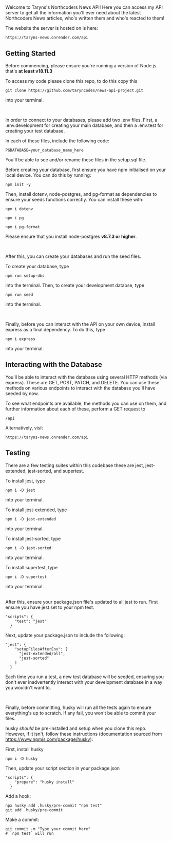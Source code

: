 
#

Welcome to Taryns's Northcoders News API! Here you can access my API server to get all the information you'll ever need about the latest Northcoders News articles, who's written them and who's reacted to them!

The website the server is hosted on is here:

`https://taryns-news.onrender.com/api`

## Getting Started

Before commencing, please ensure you're running a version of Node.js that's **at least v18.11.3**

To access my code please clone this repo, to do this copy this

`git clone https://github.com/tarynCodes/news-api-project.git`

into your terminal.

<br>

In order to connect to your databases, please add two .env files. First, a .env.development for creating your main database, and then a .env.test for creating your test database.

In each of these files, include the following code:

```
PGDATABASE=your_database_name_here
```

You'll be able to see and/or rename these files in the setup.sql file.

Before creating your database, first ensure you have npm initialised on your local device. You can do this by running:

```
npm init -y
```

Then, install dotenv, node-postgres, and pg-format as dependencies to ensure your seeds functions correctly. You can install these with:

```
npm i dotenv
```

```
npm i pg
```

```
npm i pg-format
```

Please ensure that you install node-postgres **v8.7.3 or higher**.

<br>

After this, you can create your databases and run the seed files.

To create your database, type

```
npm run setup-dbs
```

into the terminal. Then, to create your development databse, type

```
npm run seed
```

into the terminal.

<br>

Finally, before you can interact with the API on your own device, install express as a final dependency.
To do this, type

```
npm i express
```

into your terminal.

## Interacting with the Database

You'll be able to interact with the database using several HTTP methods (via express). These are GET, POST, PATCH, and DELETE. You can use these methods on various endpoints to interact with the database you'll have seeded by now.

To see what endpoints are available, the methods you can use on them, and further information about each of these, perform a GET request to

```
/api
```

Alternatively, visit

```
https://taryns-news.onrender.com/api
```

## Testing


There are a few testing suites within this codebase these are jest, jest-extended, jest-sorted, and supertest.

To install jest, type

```
npm i -D jest
```

into your terminal.<br>

To install jest-extended, type

```
npm i -D jest-extended
```

into your terminal.<br>

To install jest-sorted, type

```
npm i -D jest-sorted
```

into your terminal.<br>

To install supertest, type

```
npm i -D supertest
```

into your terminal.

<br>
After this, ensure your package.json file's updated to all jest to run. First ensure you have jest set to your npm test.

```
"scripts": {
    "test": "jest"
  }
```

Next, update your package.json to include the following:

```
"jest": {
    "setupFilesAfterEnv": [
      "jest-extended/all",
      "jest-sorted"
    ]
  }
```

Each time you run a test, a new test database will be seeded, ensuring you don't ever inadvertently interact with your development database in a way you wouldn't want to.

<br>

Finally, before committing, husky will run all the tests again to ensure everything's up to scratch. If any fail, you won't be able to commit your files.

husky _should_ be pre-installed and setup when you clone this repo. However, if it isn't, follow these instructions (documentation sourced from https://www.npmjs.com/package/husky):

First, install husky

```
npm i -D husky
```

Then, update your script section in your package.json

```
"scripts": {
    "prepare": "husky install"
  }
```

Add a hook:

```
npx husky add .husky/pre-commit "npm test"
git add .husky/pre-commit
```

Make a commit:

```
git commit -m "Type your commit here"
# `npm test` will run
```
